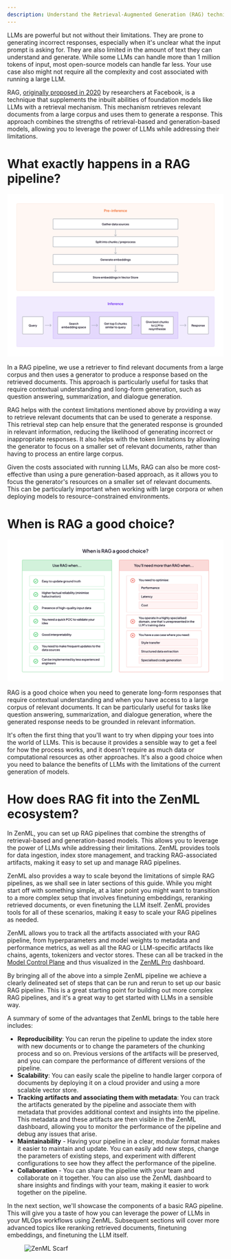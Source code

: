 ```yaml
---
description: Understand the Retrieval-Augmented Generation (RAG) technique and its benefits.
---
```


LLMs are powerful but not without their limitations. They are prone to
generating incorrect responses, especially when it's unclear what the input
prompt is asking for. They are also limited in the amount of text they can
understand and generate. While some LLMs can handle more than 1 million tokens
of input, most open-source models can handle far less. Your use case also might
not require all the complexity and cost associated with running a large LLM.

RAG, [originally proposed in 2020](https://arxiv.org/abs/2005.11401v4) by researchers at Facebook, is a technique that
supplements the inbuilt abilities of foundation models like LLMs with a
retrieval mechanism. This mechanism retrieves relevant documents from a large
corpus and uses them to generate a response. This approach combines the
strengths of retrieval-based and generation-based models, allowing you to
leverage the power of LLMs while addressing their limitations.

# What exactly happens in a RAG pipeline?

![](/docs/book/.gitbook/assets/rag-process-whole.png)

In a RAG pipeline, we use a retriever to find relevant documents from a large corpus and then uses a
generator to produce a response based on the retrieved documents. This approach
is particularly useful for tasks that require contextual understanding and
long-form generation, such as question answering, summarization, and dialogue
generation.

RAG helps with the context limitations mentioned above by providing a way to
retrieve relevant documents that can be used to generate a response. This
retrieval step can help ensure that the generated response is grounded in
relevant information, reducing the likelihood of generating incorrect or
inappropriate responses. It also helps with the token limitations by allowing
the generator to focus on a smaller set of relevant documents, rather than
having to process an entire large corpus.

Given the costs associated with running LLMs, RAG can also be more
cost-effective than using a pure generation-based approach, as it allows you to
focus the generator's resources on a smaller set of relevant documents. This can
be particularly important when working with large corpora or when deploying
models to resource-constrained environments.

# When is RAG a good choice?

![](/docs/book/.gitbook/assets/rag-when.png)

RAG is a good choice when you need to generate long-form responses that require
contextual understanding and when you have access to a large corpus of relevant
documents. It can be particularly useful for tasks like question answering,
summarization, and dialogue generation, where the generated response needs to
be grounded in relevant information.

It's often the first thing that you'll want to try when dipping your toes into
the world of LLMs. This is because it provides a sensible way to get a feel for
how the process works, and it doesn't require as much data or computational
resources as other approaches. It's also a good choice when you need to balance
the benefits of LLMs with the limitations of the current generation of models.

# How does RAG fit into the ZenML ecosystem?

In ZenML, you can set up RAG pipelines that combine the strengths of
retrieval-based and generation-based models. This allows you to leverage the
power of LLMs while addressing their limitations. ZenML provides tools for data
ingestion, index store management, and tracking RAG-associated artifacts, making
it easy to set up and manage RAG pipelines.

ZenML also provides a way to scale beyond the limitations of simple RAG
pipelines, as we shall see in later sections of this guide. While you might
start off with something simple, at a later point you might want to transition
to a more complex setup that involves finetuning embeddings, reranking
retrieved documents, or even finetuning the LLM itself. ZenML provides tools for
all of these scenarios, making it easy to scale your RAG pipelines as needed.

ZenML allows you to track all the artifacts associated with your RAG pipeline,
from hyperparameters and model weights to metadata and performance metrics, as
well as all the RAG or LLM-specific artifacts like chains, agents, tokenizers
and vector stores. These can all be tracked in the 
[Model Control Plane](../../../how-to/use-the-model-control-plane/README.md) and thus
visualized in the [ZenML Pro](https://zenml.io/pro) dashboard.

By bringing all of the above into a simple ZenML
pipeline we achieve a clearly delineated set of steps that can be run and rerun to set up
our basic RAG pipeline. This is a great starting point for building out more
complex RAG pipelines, and it's a great way to get started with LLMs in a
sensible way.

A summary of some of the advantages that ZenML brings to the table here includes:

- **Reproducibility**: You can rerun the pipeline to update the index store with
  new documents or to change the parameters of the chunking process and so on. Previous versions of
  the artifacts will be preserved, and you can compare the performance of
    different versions of the pipeline.
- **Scalability**: You can easily scale the pipeline to handle larger corpora of
    documents by deploying it on a cloud provider and using a more scalable
    vector store.
- **Tracking artifacts and associating them with metadata**: You can track the
    artifacts generated by the pipeline and associate them with metadata that
    provides additional context and insights into the pipeline. This metadata
    and these artifacts are then visible in the ZenML dashboard, allowing you to
    monitor the performance of the pipeline and debug any issues that arise.
- **Maintainability** - Having your pipeline in a clear, modular format makes it
    easier to maintain and update. You can easily add new steps, change the
    parameters of existing steps, and experiment with different configurations
    to see how they affect the performance of the pipeline.
- **Collaboration** - You can share the pipeline with your team and collaborate
    on it together. You can also use the ZenML dashboard to share insights and
    findings with your team, making it easier to work together on the pipeline.

In the next section, we'll showcase the components of a basic RAG pipeline. This
will give you a taste of how you can leverage the power of LLMs in your MLOps
workflows using ZenML. Subsequent sections will cover more advanced topics like
reranking retrieved documents, finetuning embeddings, and finetuning the LLM
itself.

<!-- For scarf -->
<figure><img alt="ZenML Scarf" referrerpolicy="no-referrer-when-downgrade" src="https://static.scarf.sh/a.png?x-pxid=f0b4f458-0a54-4fcd-aa95-d5ee424815bc" /></figure>
